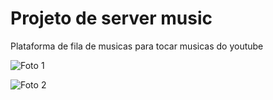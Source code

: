 # Projeto de server music

Plataforma de fila de musicas para tocar musicas do youtube

![Foto 1](https://i.imgur.com/t3lc9VQ.png)

![Foto 2](https://i.imgur.com/zKpwG7J.png)
